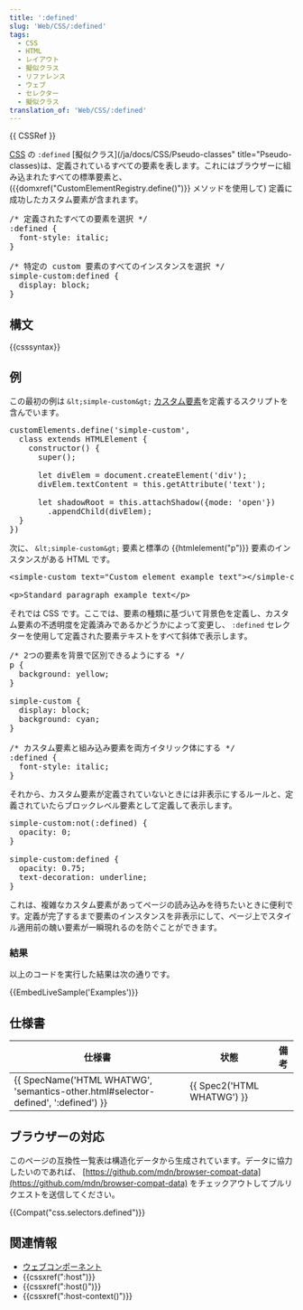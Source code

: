 ```yaml
---
title: ':defined'
slug: 'Web/CSS/:defined'
tags:
  - CSS
  - HTML
  - レイアウト
  - 擬似クラス
  - リファレンス
  - ウェブ
  - セレクター
  - 擬似クラス
translation_of: 'Web/CSS/:defined'
---
```

{{ CSSRef }}

<span class="seoSummary">[CSS](/ja/docs/Web/CSS) の ``:defined`` [擬似クラス](/ja/docs/CSS/Pseudo-classes" title="Pseudo-classes)は、定義されているすべての要素を表します。これにはブラウザーに組み込まれたすべての標準要素と、 ({{domxref("CustomElementRegistry.define()")}} メソッドを使用して) 定義に成功したカスタム要素が含まれます。</span>

<pre class="brush: css no-line-numbers">/* 定義されたすべての要素を選択 */
:defined {
  font-style: italic;
}

/* 特定の custom 要素のすべてのインスタンスを選択 */
simple-custom:defined {
  display: block;
}
</pre>

## 構文

{{csssyntax}}

## 例

この最初の例は `&lt;simple-custom&gt;` [カスタム要素](/ja/docs/Web/Web_Components/Using_custom_elements)を定義するスクリプトを含んでいます。

<pre class="brush: js">customElements.define('simple-custom',
  class extends HTMLElement {
    constructor() {
      super();

      let divElem = document.createElement('div');
      divElem.textContent = this.getAttribute('text');

      let shadowRoot = this.attachShadow({mode: 'open'})
        .appendChild(divElem);
  }
})</pre>

次に、 `&lt;simple-custom&gt;` 要素と標準の {{htmlelement("p")}} 要素のインスタンスがある HTML です。

<pre class="brush: html">&lt;simple-custom text="Custom element example text"&gt;&lt;/simple-custom&gt;

&lt;p&gt;Standard paragraph example text&lt;/p&gt;</pre>

それでは CSS です。ここでは、要素の種類に基づいて背景色を定義し、カスタム要素の不透明度を定義済みであるかどうかによって変更し、 `:defined` セレクターを使用して定義された要素テキストをすべて斜体で表示します。

<pre class="brush: css">/* 2つの要素を背景で区別できるようにする */
p {
  background: yellow;
}

simple-custom {
  display: block;
  background: cyan;
}

/* カスタム要素と組み込み要素を両方イタリック体にする */
:defined {
  font-style: italic;
}</pre>

それから、カスタム要素が定義されていないときには非表示にするルールと、定義されていたらブロックレベル要素として定義して表示します。

<pre class="brush: css">simple-custom:not(:defined) {
  opacity: 0;
}

simple-custom:defined {
  opacity: 0.75;
  text-decoration: underline;
}</pre>

これは、複雑なカスタム要素があってページの読み込みを待ちたいときに便利です。定義が完了するまで要素のインスタンスを非表示にして、ページ上でスタイル適用前の醜い要素が一瞬現れるのを防ぐことができます。

<h3 id="Result" name="Result">結果</h3>

以上のコードを実行した結果は次の通りです。

{{EmbedLiveSample('Examples')}}

## 仕様書

<table class="standard-table">
 <thead>
  <tr>
   <th scope="col">仕様書</th>
   <th scope="col">状態</th>
   <th scope="col">備考</th>
  </tr>
 </thead>
 <tbody>
  <tr>
   <td>{{ SpecName('HTML WHATWG', 'semantics-other.html#selector-defined', ':defined') }}</td>
   <td>{{ Spec2('HTML WHATWG') }}</td>
   <td> </td>
  </tr>
 </tbody>
</table>

<h2 id="Browser_compatibility" name="Browser_compatibility">ブラウザーの対応</h2>

このページの互換性一覧表は構造化データから生成されています。データに協力したいのであれば、 [https://github.com/mdn/browser-compat-data](https://github.com/mdn/browser-compat-data) をチェックアウトしてプルリクエストを送信してください。

{{Compat("css.selectors.defined")}}

## 関連情報

- [ウェブコンポーネント](/ja/docs/Web/Web_Components)
- {{cssxref(":host")}}
- {{cssxref(":host()")}}
- {{cssxref(":host-context()")}}
